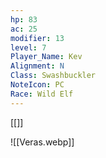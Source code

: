```yaml
---
hp: 83
ac: 25
modifier: 13
level: 7
Player_Name: Kev
Alignment: N
Class: Swashbuckler
NoteIcon: PC
Race: Wild Elf
---
```

[[]]

![[Veras.webp]]

